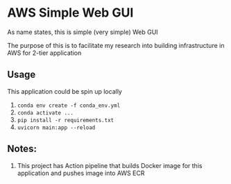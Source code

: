 # AWS Simple Web GUI

As name states, this is simple (very simple) Web GUI

The purpose of this is to facilitate my research into building infrastructure in AWS for 2-tier application


## Usage
This application could be spin up locally
1. `conda env create -f conda_env.yml`
2. `conda activate ...`
3. `pip install -r requirements.txt`
4. `uvicorn main:app --reload`


## Notes:
1. This project has Action pipeline that builds Docker image for this application and pushes image into AWS ECR
